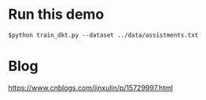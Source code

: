 # Run this demo

`$python train_dkt.py --dataset ../data/assistments.txt`

# Blog
https://www.cnblogs.com/jinxulin/p/15729997.html
